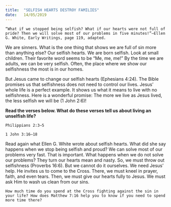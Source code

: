 ```yaml
---
title:  "SELFISH HEARTS DESTROY FAMILIES"
date:   14/05/2019
---
```


`“What if we stopped being selfish? What if our hearts were not full of pride? Then we will solve most of our problems in five minutes!”—Ellen G. White, Early Writings, page 119, adapted.`

We are sinners. What is the one thing that shows we are full of sin more than anything else? Our selfish hearts. We are born selfish. Look at small children. Their favorite word seems to be “Me, me, me!” By the time we are adults, we can be very selfish. Often, the place where we show our selfishness the most is in our homes.

But Jesus came to change our selfish hearts (Ephesians 4:24). The Bible promises us that selfishness does not need to control our lives. Jesus’ whole life is a perfect example. It shows us what it means to live with no selfishness. Here is a wonderful promise: The more we live as Jesus lived, the less selfish we will be (1 John 2:6)!

**Read the verses below. What do these verses tell us about living an unselfish life?**

`Philippians 2:3–5`

`1 John 3:16–18`

Read again what Ellen G. White wrote about selfish hearts. What did she say happens when we stop being selfish and proud? We can solve most of our problems very fast. That is important. What happens when we do not solve our problems? They turn our hearts mean and nasty. So, we must throw out selfishness (Proverbs 16:6). But we cannot do it ourselves. We need Jesus’ help. He invites us to come to the Cross. There, we must kneel in prayer, faith, and even tears. Then, we must give our hearts fully to Jesus. We must ask Him to wash us clean from our sins.

`How much time do you spend at the Cross fighting against the sin in your life? How does Matthew 7:16 help you to know if you need to spend more time there?`